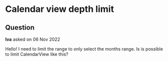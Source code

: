 # Calendar view depth limit

## Question

**Iva** asked on 06 Nov 2022

Hello! I need to limit the range to only select the months range. Is is possible to limit CalendarView like this?
